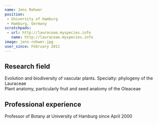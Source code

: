 ```yaml
---
name: Jens Rohwer
position: 
 - University of Hamburg
 - Hamburg, Germany
scratchpads:
 - url: http://lauraceae.myspecies.info
   name: http://lauraceae.myspecies.info
image: jens-rohwer.jpg
user_since: February 2011
---
```


## Research field
Evolution and biodiversity of vascular plants. Specialty: phylogeny of the Lauraceae<br>
Plant anatomy, particularly fruit and seed anatomy of the Oleaceae

## Professional experience
Professor of Botany at University of Hamburg since April 2000

